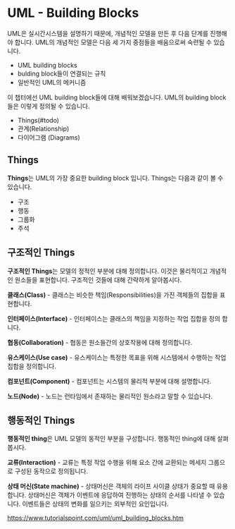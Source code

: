 # UML - Building Blocks
UML은 실시간시스템을 설명하기 때문에, 개념적인 모델을 만든 후 다음 단계를 진행해야 합니다. UML의 개념적인 모델은 다음 세 가지 중점들을 배움으로써 숙련될 수 있습니다.
- UML building blocks
- bulding block들이 연결되는 규칙
- 일반적인 UML의 메커니즘

이 챕터에선 UML building block들에 대해 배워보겠습니다.
UML의 building block들은 이렇게 정의될 수 있습니다.
- Things(#todo)
- 관계(Relationship)
- 다이어그램 (Diagrams)

## Things
**Things**는 UML의 가장 중요한 building block 입니다. Things는 다음과 같이 볼 수 있습니다.
- 구조
- 행동
- 그룹화
- 주석

## 구조적인 Things
**구조적인 Things**는 모델의 정적인 부분에 대해 정의합니다. 이것은 물리적이고 개념적인 원소들을 표현합니다. 구조적인 것들에 대해 간략하게 알아봅시다.

**클래스(Class)** - 클래스는 비슷한 책임(Responsibilities)을 가진 객체들의 집합을 표현합니다.

**인터페이스(Interface)** - 인터페이스는 클래스의 책임을 지정하는 작업 집합을 정의 합니다.

**협동(Collaboration)** - 협동은 원소들간의 상호작용에 대해 정의합니다.

**유스케이스(Use case)** - 유스케이스는 특정한 목표을 위해 시스템에서 수행하는 작업 집합을 정의합니다.

**컴포넌트(Component)** - 컴포넌트는 시스템의 물리적 부분에 대해 설명합니다.

**노드(Node)** - 노드는 런타임에서 존재하는 물리적인 원소라고 말할 수 있습니다.

## 행동적인 Things
**행동적인 thing**은 UML 모델의 동적인 부분을 구성합니다. 행동적인 thing에 대해 살펴봅시다.

**교류(Interaction)** - 교류는 특정 작업 수행을 위해 요소 간에 교환되는 메세지 그룹으로 구성된 동작으로 정의됩니다.

**상태 머신(State machine)** - 상태머신은 객체의 라이프 사이클 상태가 중요할 때 유용합니다. 상태머신은 객체가 이벤트에 응답하여 진행하는 상태의 순서를 나타낼 수 있습니다. 이벤트들은 상태의 변화를 일으키는 외부적인 요인입니다.

https://www.tutorialspoint.com/uml/uml_building_blocks.htm
